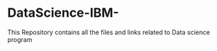 # DataScience-IBM-
This Repository contains all the files and links related to Data science program 
